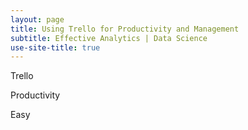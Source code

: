 ```yaml
---
layout: page
title: Using Trello for Productivity and Management
subtitle: Effective Analytics | Data Science
use-site-title: true
---
```


Trello


Productivity


Easy